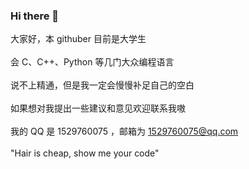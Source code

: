 ### Hi there 👋
大家好，本 githuber 目前是大学生<br/>  
会 C、C++、Python 等几门大众编程语言<br/>  
说不上精通，但是我一定会慢慢补足自己的空白<br/>  
如果想对我提出一些建议和意见欢迎联系我嗷<br/>  
我的 QQ 是 1529760075 ，邮箱为 1529760075@qq.com<br/>   
"Hair is cheap, show me your code"<br/>  

<!--
**Do-U-Believe-In-Fate/Do-U-Believe-In-Fate** is a ✨ _special_ ✨ repository because its `README.md` (this file) appears on your GitHub profile.


- 🔭 I’m currently working on ...
- 🌱 I’m currently learning ...
- 👯 I’m looking to collaborate on ...
- 🤔 I’m looking for help with ...
- 💬 Ask me about ...
- 📫 How to reach me: ...
- 😄 Pronouns: ...
- ⚡ Fun fact: ...
-->
